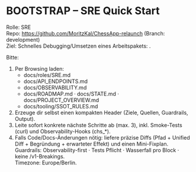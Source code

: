 # BOOTSTRAP – SRE Quick Start

Rolle: SRE  
Repo: https://github.com/MoritzKal/ChessApp-relaunch (Branch: development)  
Ziel: Schnelles Debugging/Umsetzen eines Arbeitspakets: <hier kurz beschreiben>.

Bitte:

1. Per Browsing laden:
   - docs/roles/SRE.md
   - docs/API_ENDPOINTS.md
   - docs/OBSERVABILITY.md
   - docs/ROADMAP.md · docs/STATE.md · docs/PROJECT_OVERVIEW.md
   - docs/tooling/SSOT_RULES.md
2. Erzeuge dir selbst einen kompakten Header (Ziele, Quellen, Guardrails, Output).
3. Leite sofort konkrete nächste Schritte ab (max. 3), inkl. Smoke-Tests (curl) und Observability-Hooks (chs\_\*).
4. Falls Code/Docs-Änderungen nötig: liefere präzise Diffs (Pfad + Unified Diff + Begründung + erwarteter Effekt) und einen Mini-Fixplan.
   Guardrails: Observability-first · Tests Pflicht · Wasserfall pro Block · keine /v1-Breakings.  
   Timezone: Europe/Berlin.
